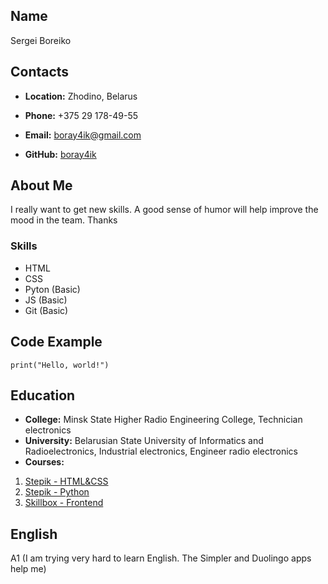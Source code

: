 ## **Name**
Sergei Boreiko
## **Contacts**
* **Location:** Zhodino, Belarus

* **Phone:** +375 29 178-49-55

* **Email:** boray4ik@gmail.com

* **GitHub:** [boray4ik](https://github.com/boray4ik)

## **About Me**
I really want to get new skills. A good sense of humor will help improve the mood in the team. Thanks
### **Skills**
* HTML
* CSS
* Pyton (Basic)
* JS (Basic)
* Git (Basic)
## **Code Example**
`print("Hello, world!")`
## **Education**
* **College:** Minsk State Higher Radio Engineering College, Technician electronics
* **University:** Belarusian State University of Informatics and Radioelectronics, Industrial electronics, Engineer radio electronics
* **Courses:**
 1. [Stepik - HTML&CSS](https://stepik.org/course/38218/syllabus?auth=login)
 2. [Stepik - Python](https://stepik.org/course/67/syllabus)
 3. [Skillbox - Frontend](https://skillbox.ru/course/frontend-pro-expert/)
## **English**
A1 (I am trying very hard to learn English. The Simpler and Duolingo apps help me)
